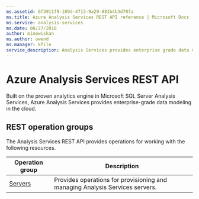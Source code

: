 ```yaml
---
ms.assetid: 6f3911f9-189d-4713-9a29-881b4b3d70fa
ms.title: Azure Analysis Services REST API reference | Microsoft Docs
ms.service: analysis-services
ms.date: 08/27/2018
author: minewiskan
ms.author: owend
ms.manager: kfile
service_description: Analysis Services provides enterprise grade data modeling in the Azure.
---
```


# Azure Analysis Services REST API

Built on the proven analytics engine in Microsoft SQL Server Analysis Services, Azure Analysis Services provides enterprise-grade data modeling in the cloud.

## REST operation groups

The Analysis Services REST API provides operations for working with the following resources.

| Operation group               | Description                                                                             |
|-------------------------------|-----------------------------------------------------------------------------------------|
| [Servers](xref:management.azure.com.analysisservices.servers) | Provides operations for provisioning and managing Analysis Services servers. |
